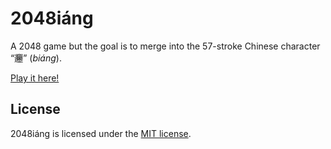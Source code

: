 # 2048iáng
A 2048 game but the goal is to merge into the 57-stroke Chinese character “𰻞” (*biáng*).

[Play it here!](http://honoka55.github.io/2048iang)

## License
2048iáng is licensed under the [MIT license](LICENSE.txt).
